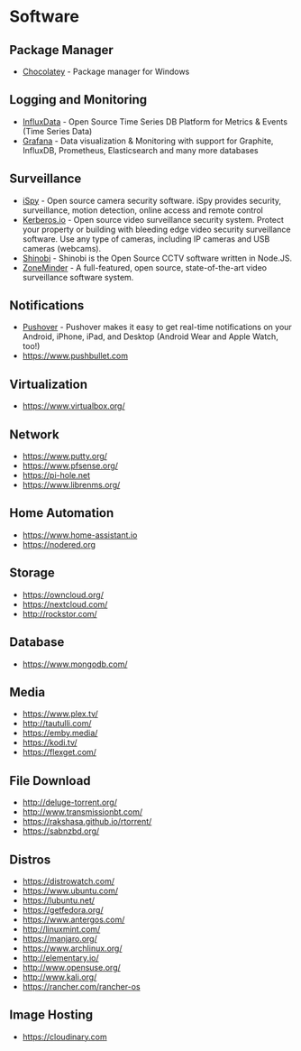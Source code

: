 # Software

## Package Manager
 - [Chocolatey](https://chocolatey.org/) - Package manager for Windows

## Logging and Monitoring
 - [InfluxData](https://www.influxdata.com/) - Open Source Time Series DB Platform for Metrics & Events (Time Series Data)
 - [Grafana](https://grafana.com/) - Data visualization & Monitoring with support for Graphite, InfluxDB, Prometheus, Elasticsearch and many more databases

## Surveillance
 - [iSpy](https://www.ispyconnect.com/) - Open source camera security software. iSpy provides security, surveillance, motion detection, online access and remote control
 - [Kerberos.io](https://www.kerberos.io/) - Open source video surveillance security system. Protect your property or building with bleeding edge video security surveillance software. Use any type of cameras, including IP cameras and USB cameras (webcams).
 - [Shinobi](https://shinobi.video/) - Shinobi is the Open Source CCTV software written in Node.JS. 
 - [ZoneMinder](https://zoneminder.com/) - A full-featured, open source, state-of-the-art video surveillance software system.

## Notifications
 - [Pushover](https://pushover.net/) - Pushover makes it easy to get real-time notifications on your Android, iPhone, iPad, and Desktop (Android Wear and Apple Watch, too!)
 - https://www.pushbullet.com

## Virtualization
 - https://www.virtualbox.org/

## Network
 - https://www.putty.org/
 - https://www.pfsense.org/
 - https://pi-hole.net
 - https://www.librenms.org/

## Home Automation
 - https://www.home-assistant.io
 - https://nodered.org

## Storage
 - https://owncloud.org/
 - https://nextcloud.com/
 - http://rockstor.com/

## Database
 - https://www.mongodb.com/

## Media
 - https://www.plex.tv/
 - http://tautulli.com/
 - https://emby.media/
 - https://kodi.tv/
 - https://flexget.com/

## File Download
 - http://deluge-torrent.org/
 - http://www.transmissionbt.com/
 - https://rakshasa.github.io/rtorrent/
 - https://sabnzbd.org/

## Distros
 - https://distrowatch.com/
 - https://www.ubuntu.com/
 - https://lubuntu.net/
 - https://getfedora.org/
 - https://www.antergos.com/
 - http://linuxmint.com/
 - https://manjaro.org/
 - https://www.archlinux.org/
 - http://elementary.io/
 - http://www.opensuse.org/
 - http://www.kali.org/
 - https://rancher.com/rancher-os

## Image Hosting
 - https://cloudinary.com
